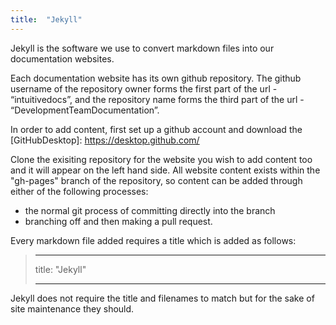 ```yaml
---
title:  "Jekyll"
---
```

Jekyll is the software we use to convert markdown files into our documentation websites.

Each documentation website has its own github repository. The github username of the repository owner forms the first part of the url - “intuitivedocs”, and the repository name forms the third part of the url - “DevelopmentTeamDocumentation”.

In order to add content, first set up a github account and download the [GitHubDesktop]: https://desktop.github.com/

Clone the exisiting repository for the website you wish to add content too and it will appear on the left hand side. All website content exists within the "gh-pages" branch of the repository, so content can be added through either of the following processes:

- the normal git process of committing directly into the branch
- branching off and then making a pull request.


Every markdown file added requires a title which is added as follows:

> - - -
> title: "Jekyll"
> - - -

Jekyll does not require the title and filenames to match but for the sake of site maintenance they should.